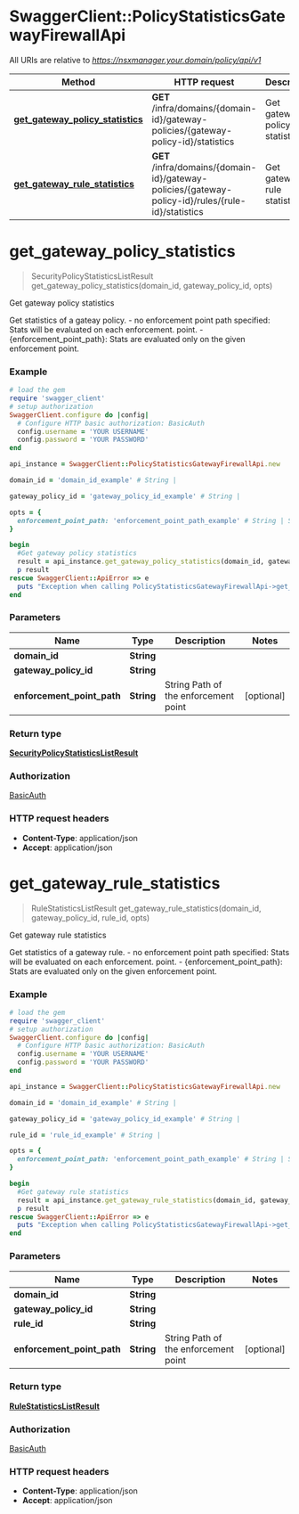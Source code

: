 # SwaggerClient::PolicyStatisticsGatewayFirewallApi

All URIs are relative to *https://nsxmanager.your.domain/policy/api/v1*

Method | HTTP request | Description
------------- | ------------- | -------------
[**get_gateway_policy_statistics**](PolicyStatisticsGatewayFirewallApi.md#get_gateway_policy_statistics) | **GET** /infra/domains/{domain-id}/gateway-policies/{gateway-policy-id}/statistics | Get gateway policy statistics
[**get_gateway_rule_statistics**](PolicyStatisticsGatewayFirewallApi.md#get_gateway_rule_statistics) | **GET** /infra/domains/{domain-id}/gateway-policies/{gateway-policy-id}/rules/{rule-id}/statistics | Get gateway rule statistics


# **get_gateway_policy_statistics**
> SecurityPolicyStatisticsListResult get_gateway_policy_statistics(domain_id, gateway_policy_id, opts)

Get gateway policy statistics

Get statistics of a gateay policy. - no enforcement point path specified: Stats will be evaluated on each enforcement. point. - {enforcement_point_path}: Stats are evaluated only on the given enforcement point. 

### Example
```ruby
# load the gem
require 'swagger_client'
# setup authorization
SwaggerClient.configure do |config|
  # Configure HTTP basic authorization: BasicAuth
  config.username = 'YOUR USERNAME'
  config.password = 'YOUR PASSWORD'
end

api_instance = SwaggerClient::PolicyStatisticsGatewayFirewallApi.new

domain_id = 'domain_id_example' # String | 

gateway_policy_id = 'gateway_policy_id_example' # String | 

opts = { 
  enforcement_point_path: 'enforcement_point_path_example' # String | String Path of the enforcement point
}

begin
  #Get gateway policy statistics
  result = api_instance.get_gateway_policy_statistics(domain_id, gateway_policy_id, opts)
  p result
rescue SwaggerClient::ApiError => e
  puts "Exception when calling PolicyStatisticsGatewayFirewallApi->get_gateway_policy_statistics: #{e}"
end
```

### Parameters

Name | Type | Description  | Notes
------------- | ------------- | ------------- | -------------
 **domain_id** | **String**|  | 
 **gateway_policy_id** | **String**|  | 
 **enforcement_point_path** | **String**| String Path of the enforcement point | [optional] 

### Return type

[**SecurityPolicyStatisticsListResult**](SecurityPolicyStatisticsListResult.md)

### Authorization

[BasicAuth](../README.md#BasicAuth)

### HTTP request headers

 - **Content-Type**: application/json
 - **Accept**: application/json



# **get_gateway_rule_statistics**
> RuleStatisticsListResult get_gateway_rule_statistics(domain_id, gateway_policy_id, rule_id, opts)

Get gateway rule statistics

Get statistics of a gateway rule. - no enforcement point path specified: Stats will be evaluated on each enforcement. point. - {enforcement_point_path}: Stats are evaluated only on the given enforcement point. 

### Example
```ruby
# load the gem
require 'swagger_client'
# setup authorization
SwaggerClient.configure do |config|
  # Configure HTTP basic authorization: BasicAuth
  config.username = 'YOUR USERNAME'
  config.password = 'YOUR PASSWORD'
end

api_instance = SwaggerClient::PolicyStatisticsGatewayFirewallApi.new

domain_id = 'domain_id_example' # String | 

gateway_policy_id = 'gateway_policy_id_example' # String | 

rule_id = 'rule_id_example' # String | 

opts = { 
  enforcement_point_path: 'enforcement_point_path_example' # String | String Path of the enforcement point
}

begin
  #Get gateway rule statistics
  result = api_instance.get_gateway_rule_statistics(domain_id, gateway_policy_id, rule_id, opts)
  p result
rescue SwaggerClient::ApiError => e
  puts "Exception when calling PolicyStatisticsGatewayFirewallApi->get_gateway_rule_statistics: #{e}"
end
```

### Parameters

Name | Type | Description  | Notes
------------- | ------------- | ------------- | -------------
 **domain_id** | **String**|  | 
 **gateway_policy_id** | **String**|  | 
 **rule_id** | **String**|  | 
 **enforcement_point_path** | **String**| String Path of the enforcement point | [optional] 

### Return type

[**RuleStatisticsListResult**](RuleStatisticsListResult.md)

### Authorization

[BasicAuth](../README.md#BasicAuth)

### HTTP request headers

 - **Content-Type**: application/json
 - **Accept**: application/json



